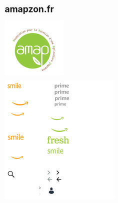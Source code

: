 # amapzon.fr

![AMAP](image.jpg)

![Amazon](nav-sprite-global_bluebeacon-1x_optimized_layout1._CB468502066_.png)
